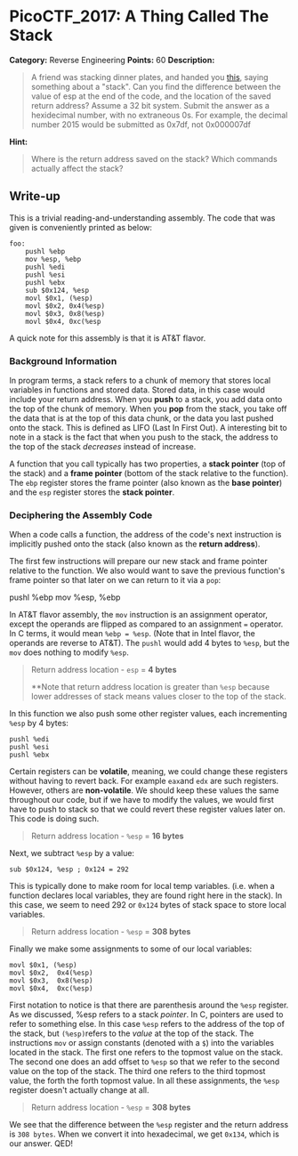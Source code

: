 # PicoCTF_2017: A Thing Called The Stack

**Category:** Reverse Engineering
**Points:** 60
**Description:**

>A friend was stacking dinner plates, and handed you [this](assembly.s), saying something about a "stack". Can you find the difference between the value of esp at the end of the code, and the location of the saved return address? Assume a 32 bit system. Submit the answer as a hexidecimal number, with no extraneous 0s. For example, the decimal number 2015 would be submitted as 0x7df, not 0x000007df

**Hint:**

>Where is the return address saved on the stack?
Which commands actually affect the stack?

## Write-up

This is a trivial reading-and-understanding assembly. The code that was given is conveniently printed as below:
```
foo:
    pushl %ebp
    mov %esp, %ebp
    pushl %edi
    pushl %esi
    pushl %ebx
    sub $0x124, %esp
    movl $0x1, (%esp)
    movl $0x2, 0x4(%esp)
    movl $0x3, 0x8(%esp)
    movl $0x4, 0xc(%esp
```
A quick note for this assembly is that it is AT&T flavor.

### Background Information

In program terms, a stack refers to a chunk of memory that stores local variables in functions and stored data. Stored data, in this case would include your return address. When you  **push**  to a stack, you add data onto the top of the chunk of memory. When you  **pop**  from the stack, you take off the data that is at the top of this data chunk, or the data you last pushed onto the stack. This is defined as LIFO (Last In First Out). A interesting bit to note in a stack is the fact that when you push to the stack, the address to the top of the stack  _decreases_  instead of increase.

A function that you call typically has two properties, a  **stack pointer**  (top of the stack) and a  **frame pointer**  (bottom of the stack relative to the function). The  `ebp`  register stores the frame pointer (also known as the  **base pointer**) and the  `esp`  register stores the  **stack pointer**.

### Deciphering the Assembly Code

When a code calls a function, the address of the code's next instruction is implicitly pushed onto the stack (also known as the  **return address**).

The first few instructions will prepare our new stack and frame pointer relative to the function. We also would want to save the previous function's frame pointer so that later on we can return to it via a  `pop`:

pushl %ebp
mov %esp, %ebp

In AT&T flavor assembly, the  `mov`  instruction is an assignment operator, except the operands are flipped as compared to an assignment  `=`  operator. In C terms, it would mean  `%ebp = %esp`. (Note that in Intel flavor, the operands are reverse to AT&T). The  `pushl`  would add 4 bytes to  `%esp`, but the  `mov`  does nothing to modify  `%esp`.

> Return address location -  `esp`  =  **4 bytes**
> 
> **Note that return address location is greater than  `%esp`  because lower addresses of stack means values closer to the top of the stack.

In this function we also push some other register values, each incrementing  `%esp`  by 4 bytes:
```
pushl %edi
pushl %esi
pushl %ebx
```
Certain registers can be  **volatile**, meaning, we could change these registers without having to revert back. For example  `eax`and  `edx`  are such registers. However, others are  **non-volatile**. We should keep these values the same throughout our code, but if we have to modify the values, we would first have to push to stack so that we could revert these register values later on. This code is doing such.

> Return address location -  `%esp`  =  **16 bytes**

Next, we subtract  `%esp`  by a value:

`sub $0x124, %esp ; 0x124 = 292`

This is typically done to make room for local temp variables. (i.e. when a function declares local variables, they are found right here in the stack). In this case, we seem to need 292 or  `0x124`  bytes of stack space to store local variables.

> Return address location -  `%esp`  =  **308 bytes**

Finally we make some assignments to some of our local variables:
```
movl $0x1, (%esp)
movl $0x2,  0x4(%esp)
movl $0x3,  0x8(%esp)
movl $0x4,  0xc(%esp)
```
First notation to notice is that there are parenthesis around the  `%esp`  register. As we discussed, %esp refers to a stack  _pointer_. In C, pointers are used to refer to something else. In this case  `%esp`  refers to the address of the top of the stack, but  `(%esp)`refers to the  _value_  at the top of the stack. The instructions  `mov`  or assign constants (denoted with a  `$`) into the variables located in the stack. The first one refers to the topmost value on the stack. The second one does an add offset to  `%esp`  so that we refer to the second value on the top of the stack. The third one refers to the third topmost value, the forth the forth topmost value. In all these assignments, the  `%esp`  register doesn't actually change at all.

> Return address location -  `%esp`  =  **308 bytes**

We see that the difference between the  `%esp`  register and the return address is `308 bytes`. When we convert it into hexadecimal, we get  `0x134`, which is our answer. QED!
<!--stackedit_data:
eyJoaXN0b3J5IjpbMTM5NTQxMDE5OCw4MzkwNzI3MTksLTE1MT
cyMjEyNDQsMTk1MTE1MjEwNl19
-->